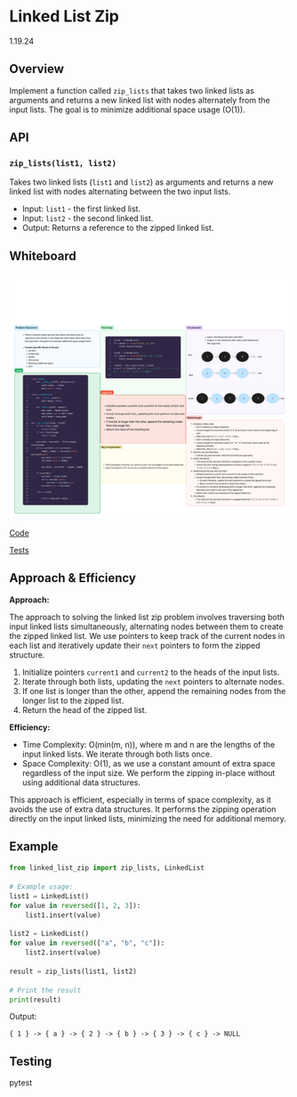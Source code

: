 # Linked List Zip

1.19.24

## Overview

Implement a function called `zip_lists` that takes two linked lists as arguments and returns a new linked list with nodes alternately from the input lists. The goal is to minimize additional space usage (O(1)).

## API

### `zip_lists(list1, list2)`

Takes two linked lists (`list1` and `list2`) as arguments and returns a new linked list with nodes alternating between the two input lists.

- Input: `list1` - the first linked list.
- Input: `list2` - the second linked list.
- Output: Returns a reference to the zipped linked list.

## Whiteboard

![Whiteboard](zip_lists.jpg)

[Code](../../code_challenges/linked_list_zip.py)

[Tests](../../tests/code_challenges/test_linked_list_zip.py)

## Approach & Efficiency

**Approach:**

The approach to solving the linked list zip problem involves traversing both input linked lists simultaneously, alternating nodes between them to create the zipped linked list. We use pointers to keep track of the current nodes in each list and iteratively update their `next` pointers to form the zipped structure.

1. Initialize pointers `current1` and `current2` to the heads of the input lists.
2. Iterate through both lists, updating the `next` pointers to alternate nodes.
3. If one list is longer than the other, append the remaining nodes from the longer list to the zipped list.
4. Return the head of the zipped list.

**Efficiency:**

- Time Complexity: O(min(m, n)), where m and n are the lengths of the input linked lists. We iterate through both lists once.
- Space Complexity: O(1), as we use a constant amount of extra space regardless of the input size. We perform the zipping in-place without using additional data structures.

This approach is efficient, especially in terms of space complexity, as it avoids the use of extra data structures. It performs the zipping operation directly on the input linked lists, minimizing the need for additional memory.

## Example

```python
from linked_list_zip import zip_lists, LinkedList

# Example usage:
list1 = LinkedList()
for value in reversed([1, 2, 3]):
    list1.insert(value)

list2 = LinkedList()
for value in reversed(["a", "b", "c"]):
    list2.insert(value)

result = zip_lists(list1, list2)

# Print the result
print(result)
```

Output:
```
{ 1 } -> { a } -> { 2 } -> { b } -> { 3 } -> { c } -> NULL
```

## Testing

pytest
